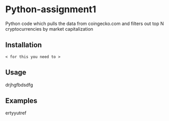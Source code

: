 # Python-assignment1

Python code which pulls the data from coingecko.com and filters out top N cryptocurrencies by market capitalization 

## Installation

`< for this you need to >`


## Usage
drjhgfbdsdfg

## Examples
ertyyutref
